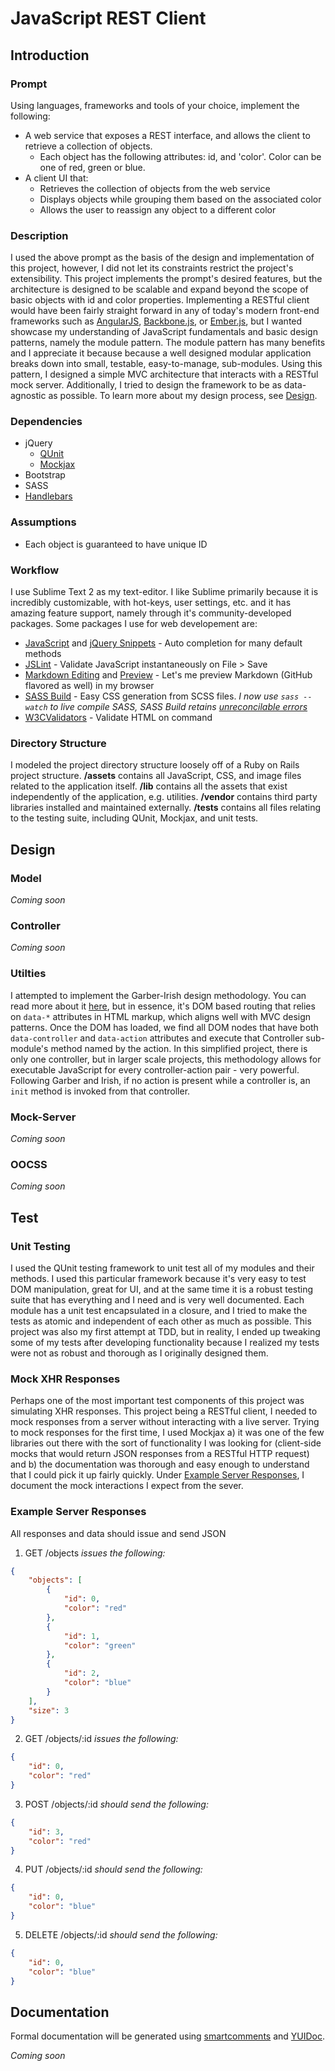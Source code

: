 JavaScript REST Client
================================
Introduction
---
### Prompt
Using languages, frameworks and tools of your choice, implement the following:
* A web service that exposes a REST interface, and allows the client to retrieve a collection of objects.
    - Each object has the following attributes: id, and 'color'. Color can be one of red, green or blue.
* A client UI that:
    - Retrieves the collection of objects from the web service
    - Displays objects while grouping them based on the associated color
    - Allows the user to reassign any object to a different color

### Description
I used the above prompt as the basis of the design and implementation of this project, however, I did not let its constraints restrict the project's extensibility. This project implements the prompt's desired features, but the architecture is designed to be scalable and expand beyond the scope of basic objects with id and color properties. Implementing a RESTful client would have been fairly straight forward in any of today's modern front-end frameworks such as [AngularJS](http://angularjs.org), [Backbone.js](http://backbonejs.org), or [Ember.js](http://emberjs.com), but I wanted showcase my understanding of JavaScript fundamentals and basic design patterns, namely the module pattern. The module pattern has many benefits and I appreciate it because because a well designed modular application breaks down into small, testable, easy-to-manage, sub-modules. Using this pattern, I designed a simple MVC architecture that interacts with a RESTful mock server. Additionally, I tried to design the framework to be as data-agnostic as possible. To learn more about my design process, see [Design](
https://github.com/alexyoung1992/javascript-rest-client#design).

### Dependencies
* jQuery
    - [QUnit](http://qunitjs.com/)
    - [Mockjax](https://github.com/appendto/jquery-mockjax)
* Bootstrap
* SASS
* [Handlebars](https://github.com/wycats/handlebars.js/)

### Assumptions
* Each object is guaranteed to have unique ID

### Workflow
I use Sublime Text 2 as my text-editor. I like Sublime primarily because it is incredibly customizable, with hot-keys, user settings, etc. and it has amazing feature support, namely through it's community-developed packages. Some packages I use for web developement are:
* [JavaScript](https://github.com/jprichardson/sublime-js-snippets) and [jQuery Snippets](https://github.com/aaronpowell/sublime-jquery-snippets) - Auto completion for many default methods
* [JSLint](https://github.com/darrenderidder/Sublime-JSLint‎) - Validate JavaScript instantaneously on File > Save
* [Markdown Editing](https://sublime.wbond.net/packages/MarkdownEditing) and [Preview](https://github.com/revolunet/sublimetext-markdown-preview‎) - Let's me preview Markdown (GitHub flavored as well) in my browser
* [SASS Build](https://github.com/jaumefontal/SASS-Build-SublimeText2‎) - Easy CSS generation from SCSS files. *I now use `sass --watch` to live compile SASS, SASS Build retains [unreconcilable errors](https://github.com/jaumefontal/SASS-Build-SublimeText2/issues/20)*
* [W3CValidators](https://sublime.wbond.net/packages/W3CValidators) - Validate HTML on command

### Directory Structure
I modeled the project directory structure loosely off of a Ruby on Rails project structure. **/assets** contains all JavaScript, CSS, and image files related to the application itself. **/lib** contains all the assets that exist independently of the application, e.g. utilities. **/vendor** contains third party libraries installed and maintained externally. **/tests** contains all files relating to the testing suite, including QUnit, Mockjax, and unit tests.

Design
---
### Model
*Coming soon*

### Controller
*Coming soon*

### Utilties
I attempted to implement the Garber-Irish design methodology. You can read more about it [here](http://viget.com/inspire/extending-paul-irishs-comprehensive-dom-ready-execution), but in essence, it's DOM based routing that relies on `data-*` attributes in HTML markup, which aligns well with MVC design patterns. Once the DOM has loaded, we find all DOM nodes that have both `data-controller` and `data-action` attributes and execute that Controller sub-module's method named by the action. In this simplified project, there is only one controller, but in larger scale projects, this methodology allows for executable JavaScript for every controller-action pair - very powerful. Following Garber and Irish, if no action is present while a controller is, an `init` method is invoked from that controller.

### Mock-Server
*Coming soon*

### OOCSS
*Coming soon*

Test
---
### Unit Testing
I used the QUnit testing framework to unit test all of my modules and their methods. I used this particular framework because it's very easy to test DOM manipulation, great for UI, and at the same time it is a robust testing suite that has everything and I need and is very well documented. Each module has a unit test encapsulated in a closure, and I tried to make the tests as atomic and independent of each other as much as possible. This project was also my first attempt at TDD, but in reality, I ended up tweaking some of my tests after developing functionality because I realized my tests were not as robust and thorough as I originally designed them.

### Mock XHR Responses
Perhaps one of the most important test components of this project was simulating XHR responses. This project being a RESTful client, I needed to mock responses from a server without interacting with a live server. Trying to mock responses for the first time, I used Mockjax a) it was one of the few libraries out there with the sort of functionality I was looking for (client-side mocks that would return JSON responses from a RESTful HTTP request) and b) the documentation was thorough and easy enough to understand that I could pick it up fairly quickly. Under [Example Server Responses](https://github.com/alexyoung1992/javascript-rest-client#), I document the mock interactions I expect from the sever.

### Example Server Responses
All responses and data should issue and send JSON

1. GET /objects *issues the following:*
```json
{
    "objects": [
        {
            "id": 0,
            "color": "red"
        },
        {
            "id": 1,
            "color": "green"
        },
        {
            "id": 2,
            "color": "blue"
        }
    ],
    "size": 3
}
```
2. GET /objects/:id *issues the following:*
```json
{
    "id": 0,
    "color": "red"
}
```
3. POST /objects/:id *should send the following:*
```json
{
    "id": 3,
    "color": "red"
}
```
4. PUT /objects/:id *should send the following:*
```json
{
    "id": 0,
    "color": "blue"
}
```
5. DELETE /objects/:id *should send the following:*
```json
{
    "id": 0,
    "color": "blue"
}
```

Documentation
---
Formal documentation will be generated using [smartcomments](http://smartcomments.github.io/) and [YUIDoc](http://yui.github.io/yuidoc/).

*Coming soon*